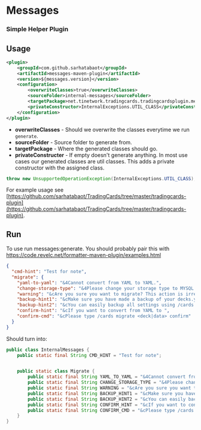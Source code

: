 # Messages
### Simple Helper Plugin

## Usage
```xml
<plugin>
    <groupId>com.github.sarhatabaot</groupId>
    <artifactId>messages-maven-plugin</artifactId>
    <version>${messages.version}</version>
    <configuration>
        <overwriteClasses>true</overwriteClasses>
        <sourceFolder>internal-messages</sourceFolder>
        <targetPackage>net.tinetwork.tradingcards.tradingcardsplugin.messages</targetPackage>
        <privateConstructor>InternalExceptions.UTIL_CLASS</privateConstructor>
    </configuration>
</plugin>
```

- **overwriteClasses** - Should we overwrite the classes everytime we run `generate`.
- **sourceFolder** - Source folder to generate from.
- **targetPackage** - Where the generated classes should go.
- **privateConstructer** - If empty doesn't generate anything. In most use cases our generated classes are util classes. This adds a private constructor with the assigned class.

```java
throw new UnsupportedOperationException(InternalExceptions.UTIL_CLASS);
```

For example usage see [https://github.com/sarhatabaot/TradingCards/tree/master/tradingcards-plugin](https://github.com/sarhatabaot/TradingCards/tree/master/tradingcards-plugin).

## Run
To use run messages:generate. You should probably pair this with https://code.revelc.net/formatter-maven-plugin/examples.html

```json
{
  "cmd-hint": "Test for note",
  "migrate": {
    "yaml-to-yaml": "&4Cannot convert from YAML to YAML.",
    "change-storage-type": "&4Please change your storage type to MYSQL or MARIADB & restart your server.",
    "warning": "&cAre you sure you want to migrate? This action is irreversible.",
    "backup-hint1": "&cMake sure you have made a backup of your decks.yml before continuing.",
    "backup-hint2": "&cYou can easily backup all settings using /cards debug zip",
    "confirm-hint": "&cIf you want to convert from YAML to ",
    "confirm-cmd": "&cPlease type /cards migrate <deck|data> confirm"
  }
}
```

Should turn into:

```java
public class InternalMessages {
	public static final String CMD_HINT = "Test for note";


	public static class Migrate {
		public static final String YAML_TO_YAML = "&4Cannot convert from YAML to YAML.";
		public static final String CHANGE_STORAGE_TYPE = "&4Please change your storage type to MYSQL or MARIADB & restart your server.";
		public static final String WARNING = "&cAre you sure you want to migrate? This action is irreversible.";
		public static final String BACKUP_HINT1 = "&cMake sure you have made a backup of your decks.yml before continuing.";
		public static final String BACKUP_HINT2 = "&cYou can easily backup all settings using /cards debug zip";
		public static final String CONFIRM_HINT = "&cIf you want to convert from YAML to";
		public static final String CONFIRM_CMD = "&cPlease type /cards migrate <deck|data> confirm";
	}
}
```

